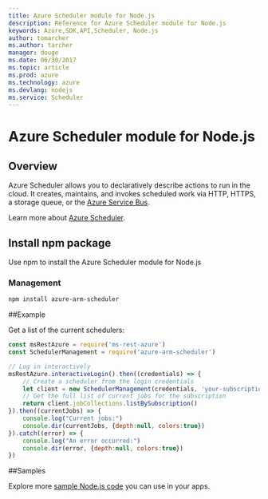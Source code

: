 ```yaml
---
title: Azure Scheduler module for Node.js
description: Reference for Azure Scheduler module for Node.js
keywords: Azure,SDK,API,Scheduler, Node.js
author: tomarcher
ms.author: tarcher
manager: douge
ms.date: 06/30/2017
ms.topic: article
ms.prod: azure
ms.technology: azure
ms.devlang: nodejs
ms.service: Scheduler
---
```


# Azure Scheduler module for Node.js

## Overview

Azure Scheduler allows you to declaratively describe actions to run in the cloud. It creates, maintains, and invokes scheduled work via HTTP, HTTPS, a storage queue, or the [Azure Service Bus](https://docs.microsoft.com/en-us/azure/service-bus-messaging/service-bus-messaging-overview).

Learn more about [Azure Scheduler](/azure/scheduler/scheduler-intro).

## Install npm package

Use npm to install the Azure Scheduler module for Node.js

### Management

```bash
npm install azure-arm-scheduler
```

##Example

Get a list of the current schedulers:

```javascript
const msRestAzure = require('ms-rest-azure')
const SchedulerManagement = require('azure-arm-scheduler')

// Log in interactively
msRestAzure.interactiveLogin().then((credentials) => {
    // Create a scheduler from the login credentials
    let client = new SchedulerManagement(credentials, 'your-subscription-id')
    // Get the full list of current jobs for the subscription
    return client.jobCollections.listBySubscription()
}).then((currentJobs) => {
    console.log("Current jobs:")
    console.dir(currentJobs, {depth:null, colors:true})
}).catch((error) => {
    console.log("An error occurred:")
    console.dir(error, {depth:null, colors:true})
})
```

##Samples

Explore more [sample Node.js code](https://azure.microsoft.com/resources/samples/?platform=nodejs) you can use in your apps.
